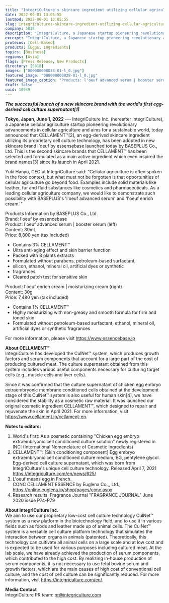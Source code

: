 ```yaml
---
title: "IntegriCulture's skincare ingredient utilizing cellular agriculture technology CELLAMENT adopted in a new product of BASEPLUS"
date: 2022-06-01 13:05:55
lastmod: 2022-06-01 13:05:55
slug: integricultures-skincare-ingredient-utilizing-cellular-agriculture-technology-cellament
company: 5818
description: "IntegriCulture, a Japanese startup pioneering revolutionary advancements in cellular agriculture, today announced that CELLAMENT™[2], an egg-derived skincare ingredient utilizing its proprietary cell culture technology, has been adopted in new skincare brand l'oeuf by essensebase launched today by BASEPLUS Co., Ltd."
excerpt: "IntegriCulture, a Japanese startup pioneering revolutionary advancements in cellular agriculture, today announced that CELLAMENT™[2], an egg-derived skincare ingredient utilizing its proprietary cell culture technology, has been adopted in new skincare brand l'oeuf by essensebase launched today by BASEPLUS Co., Ltd."
proteins: [Cell-Based]
products: [Eggs, Ingredients]
topics: [Business]
regions: [Asia]
flags: [Press Release, New Products]
directory: [5818]
images: ["000000000028-01-l_0.jpg"]
featured_image: "000000000028-01-l_0.jpg"
featured_image_caption: "Products: l'oeuf advanced serum | booster serum (left), l'oeuf enrich cream | moisturizing cream (right)."
draft: false
uuid: 10949
---
```

***The successful launch of a new skincare brand with the world\'s first
egg-derived cell culture supernatant\[1\]***

**Tokyo, Japan, June 1, 2022** --- IntegriCulture Inc. (hereafter
IntegriCulture), a Japanese cellular agriculture startup pioneering
revolutionary advancements in cellular agriculture and aims for a
sustainable world, today announced that CELLAMENT™\[2\], an egg-derived
skincare ingredient utilizing its proprietary cell culture technology,
has been adopted in new skincare brand l\'oeuf by essensebase launched
today by BASEPLUS Co., Ltd. This is the second skincare brands that
CELLAMENT™ has been selected and formulated as a main active ingredient
which even inspired the brand names\[3\] since its launch in April 2021.

Yuki Hanyu, CEO at IntegriCulture said: "Cellular agriculture is often
spoken in the food context, but what must not be forgotten is that
opportunities of cellular agriculture go beyond food. Examples include
solid materials like leather, fur and fluid substances like cosmetics
and pharmaceuticals. As a leading cellular agriculture company, we would
like to demonstrate such possibility with BASEPLUS's 'l\'oeuf advanced
serum' and 'l\'oeuf enrich cream.'"

Products Information by BASEPLUS Co., Ltd.\
Brand: l\'oeuf by essencebase\
Product: l\'oeuf advanced serum \| booster serum (left)\
Content: 30mL\
Price: 8,800 yen (tax included)

-   Contains 3% CELLAMENT™
-   Ultra anti-aging effect and skin barrier function
-   Packed with 8 plants extracts
-   Formulated without parabens, petroleum-based surfactant,
-   silicon, ethanol, mineral oil, artificial dyes or synthetic
-   fragrances
-   Cleared patch test for sensitive skin

Product: l\'oeuf enrich cream \| moisturizing cream (right)\
Content: 30g\
Price: 7,480 yen (tax included)

-   Contains 1% CELLAMENT™
-   Highly moisturizing with non-greasy and smooth formula for firm and
    toned skin
-   Formulated without petroleum-based surfactant, ethanol, mineral oil,
    artificial dyes or synthetic fragrances

For more information, please visit <https://www.essencebase.jp>

**About CELLAMENT™**\
IntegriCulture has developed the CulNet™ system, which produces growth
factors and serum components that account for a large part of the cost
of producing cultured meat. The culture supernatant obtained from this
system includes various useful components necessary for culturing target
cells (e.g., muscle cells and liver cells).

Since it was confirmed that the culture supernatant of chicken egg
embryo extraembryonic membrane conditioned cells obtained at the
development stage of this CulNet™ system is also useful for human
skin\[4\], we have considered the stability as a cosmetic raw material.
It was launched our original cosmetic ingredient CELLAMENT™, which
designed to repair and rejuvenate the skin in April 2021. For more
information, visit <https://www.cellament.jp/cellament-en>.

**Notes to editors:**

1.  World\'s first: As a cosmetic containing \"Chicken egg embryo
    extraembryonic cell conditioned culture solution\" newly registered
    in INCI (International Nomenclature of Cosmetic Ingredients)
2.  CELLAMENT™: \[Skin conditioning component\] Egg embryo
    extraembryonic cell conditioned culture medium, BG, pentylene
    glycol. Egg-derived cell culture supernatant, which was born from
    IntegriCulture\'s unique cell culture technology. Released April 7,
    2021 <https://integriculture.com/en/news/625/>
3.  L\'oeuf means egg in French.\
    CONC CELLAMENT ESSENCE by Euglena Co.,, Ltd.,
    <https://online.euglena.jp/shop/pages/conc.aspx>
4.  Research results: Fragrance Journal \"FRAGRANCE JOURNAL\" June 2020
    issue P74-P79

**About IntegriCulture Inc.**\
We aim to use our proprietary low-cost cell culture technology CulNet™
system as a new platform in the biotechnology field, and to use it in
various fields such as foods and leather made up of animal cells. The
CulNet™ system is a versatile cell culture platform technology that
simulates the interaction between organs in animals (patented).
Theoretically, this technology can cultivate all animal cells on a large
scale and at low cost and is expected to be used for various purposes
including cultured meat. At the lab scale, we have already achieved the
production of serum components, which contributed to the high cost. By
realizing in-house production of serum components, it is not necessary
to use fetal bovine serum and growth factors, which are the main causes
of high cost of conventional cell culture, and the cost of cell culture
can be significantly reduced. For more information, visit
<https://integriculture.com/en/>.

**Media Contact**\
IntegriCulture PR team: <pr@integriculture.com>

